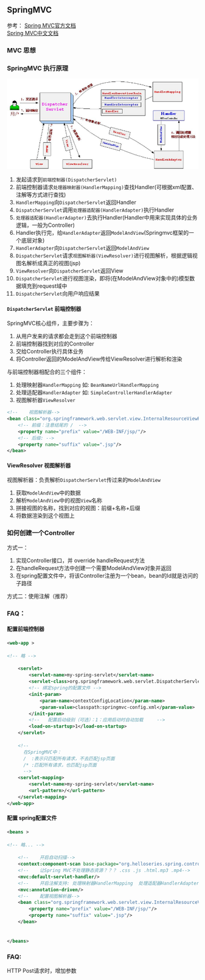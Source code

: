## SpringMVC
参考：
[Spring MVC官方文档](https://docs.spring.io/spring-framework/docs/current/reference/html/web.html#spring-web)  
[Spring MVC中文文档](https://books.didispace.com/spring-mvc-4-tutorial/publish/21-1/introduction-to-spring-web-mvc-framework.html)

### MVC 思想


### SpringMVC 执行原理
![](assets/2022-02-14-17-21-52.png)

1. 发起请求到`前端控制器(DispatcherServlet)`
2. 前端控制器请求`处理器映射器(HandlerMapping)`查找Handler(可根据xml配置、注解等方式进行查找)
3. `HandlerMapping`向`DispatcherServlet`返回Handler
4. `DispatcherServlet`调用`处理器适配器(HandlerAdapter)`执行Handler
5. `处理器适配器(HandlerAdapter)`去执行Handler(Handler中用来实现具体的业务逻辑，一般为Controller)
6. Handler执行完，给`HandlerAdapter`返回`ModelAndView`(Springmvc框架的一个底层对象)
7. `HandlerAdapter`向`DispatcherServlet`返回`ModelAndView`
8. `DispatcherServlet`请求`视图解析器(ViewResolver)`进行视图解析，根据逻辑视图名解析成真正的视图(jsp)
9. `ViewResolver`向`DispatcherServlet`返回View
10. `DispatcherServlet`进行视图渲染，即将(在ModelAndView对象中的)模型数据填充到request域中
11. `DispatcherServlet`向用户响应结果


#### `DispatcherServlet` 前端控制器
SpringMVC核心组件，主要步骤为：
1. 从用户发来的请求都会走到这个前端控制器
2. 前端控制器找到对应的Controller
3. 交给Controller执行具体业务
4. 将Controller返回的ModelAndView传给ViewResolver进行解析和渲染

与前端控制器相配合的三个组件：
1. 处理映射器`HandlerMapping`
   如: `BeanNameUrlHandlerMapping`
2. 处理适配器`HandlerAdapter`
   如: `SimpleControllerHandlerAdapter`
3. 视图解析器`ViewResolver`
```xml
<!--    视图解析器-->
<bean class="org.springframework.web.servlet.view.InternalResourceViewResolver" id="InternalResourceViewResolver">
    <!-- 前缀：注意结尾的 /  -->
    <property name="prefix" value="/WEB-INF/jsp/"/>
    <!-- 后缀: -->
    <property name="suffix" value=".jsp"/>
</bean>
```

#### ViewResolver 视图解析器
视图解析器：负责解析`DispatcherServlet`传过来的`ModelAndView`
1. 获取`ModelAndView`中的数据
2. 解析`ModelAndView`中的视图`View`名称
3. 拼接视图的名称，找到对应的视图：前缀+名称+后缀
4. 将数据渲染到这个视图上


### 如何创建一个Controller
方式一：
1. 实现Controller接口，并 override handleRequest方法
2. 在handleRequest方法中创建一个需要ModelAndView对象并返回
3. 在spring配置文件中，将该Controller注册为一个bean，bean的Id就是访问的子路径

方式二：使用注解（推荐）


### FAQ：
#### 配置前端控制器
```xml
<web-app >

<!-- 略 -->

    <servlet>
        <servlet-name>my-spring-servlet</servlet-name>
        <servlet-class>org.springframework.web.servlet.DispatcherServlet</servlet-class>
        <!-- 绑定spring的配置文件 -->
        <init-param>
            <param-name>contextConfigLocation</param-name>
            <param-value>classpath:springmvc-config.xml</param-value>
        </init-param>
        <!--   配置启动级别（可选）：1：应用启动时自动加载     -->
        <load-on-startup>1</load-on-startup>
    </servlet>

    <!--
      在SpringMVC中：
      /  :表示只匹配所有请求，不去匹配jsp页面
      /* :匹配所有请求，也匹配jsp页面
      -->
    <servlet-mapping>
        <servlet-name>my-spring-servlet</servlet-name>
        <url-pattern>/</url-pattern>
    </servlet-mapping>
</web-app>

```
#### 配置 spring配置文件
```xml
<beans >

<!-- 略... -->

    <!--    开启自动扫描-->
    <context:component-scan base-package="org.helloseries.spring.controller"/>
    <!--    让Spring MVC不处理静态资源？？？ .css .js .html.mp3 .mp4-->
    <mvc:default-servlet-handler/>
    <!--    开启注解支持: 处理映射器HandlerMapping  处理适配器HandlerAdapter 会自动的被配置-->
    <mvc:annotation-driven/>
    <!--    配置视图解析器-->
    <bean class="org.springframework.web.servlet.view.InternalResourceViewResolver">
        <property name="prefix" value="/WEB-INF/jsp/"/>
        <property name="suffix" value=".jsp"/>
    </bean>


</beans>
```

### FAQ:
HTTP Post请求时，增加参数

